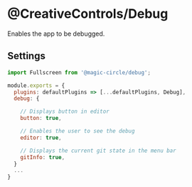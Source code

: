 # @CreativeControls/Debug
Enables the app to be debugged.

## Settings
```js
import Fullscreen from '@magic-circle/debug';

module.exports = {
  plugins: defaultPlugins => [...defaultPlugins, Debug],
  debug: {

    // Displays button in editor
    button: true,

    // Enables the user to see the debug
    editor: true,

    // Displays the current git state in the menu bar
    gitInfo: true,
  }
  ...
}
```
